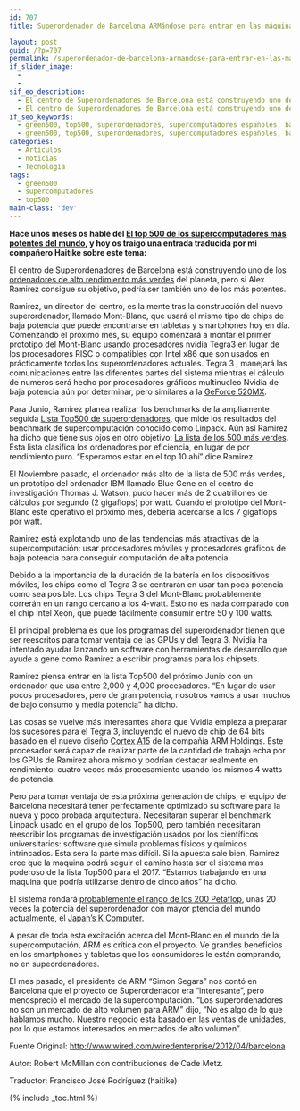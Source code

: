 ```yaml
---
id: 707
title: Superordenador de Barcelona ARMándose para entrar en las máquinas más rápidas del mundo

layout: post
guid: /?p=707
permalink: /superordenador-de-barcelona-armandose-para-entrar-en-las-maquinas-mas-rapidas-del-mundo/
if_slider_image:
  - 
  - 
sif_eo_description:
  - El centro de Superordenadores de Barcelona está construyendo uno de los ordenadores de alto rendimiento más verdes del planeta, pero si Alex Ramirez consigue su objetivo, podría ser también uno de los más potentes.
  - El centro de Superordenadores de Barcelona está construyendo uno de los ordenadores de alto rendimiento más verdes del planeta, pero si Alex Ramirez consigue su objetivo, podría ser también uno de los más potentes.
if_seo_keywords:
  - green500, top500, superordenadores, supercomputadores españoles, barcelona
  - green500, top500, superordenadores, supercomputadores españoles, barcelona
categories:
  - Artículos
  - noticias
  - Tecnología
tags:
  - green500
  - supercomputadores
  - top500
main-class: 'dev'
---
```

**Hace unos meses os hablé del [El top 500 de los supercomputadores más potentes del mundo][1], y hoy os traigo una entrada traducida por mi compañero Haitike sobre este tema:**

El centro de Superordenadores de Barcelona está construyendo uno de los <a href="http://www.wired.com/wiredenterprise/2011/11/spain-builds-supercomputer-with-cellphone-chips/" target="_blank">ordenadores de alto rendimiento más verdes</a> del planeta, pero si Alex Ramirez consigue su objetivo, podría ser también uno de los más potentes.

Ramirez, un director del centro, es la mente tras la construcción del nuevo superordenador, llamado Mont-Blanc, que usará el mismo tipo de chips de baja potencia que puede encontrarse en tabletas y smartphones hoy en día. Comenzando el próximo mes, su equipo comenzará a montar el primer prototipo del Mont-Blanc usando procesadores nvidia Tegra3 en lugar de los procesadores RISC o compatibles con Intel x86 que son usados en prácticamente todos los superordenadores actuales. Tegra 3 , manejará las comunicaciones entre las diferentes partes del sistema mientras el cálculo de numeros será hecho por procesadores gráficos multinucleo Nvidia de baja potencia aún por determinar, pero similares a la <a href="http://www.geforce.com/hardware/notebook-gpus/geforce-gt-520mx" target="_blank">GeForce 520MX</a>.

  
<!--ad-->

Para Junio, Ramirez planea realizar los benchmarks de la ampliamente seguida <a href="http://top500.org/" target="_blank">Lista Top500 de superordenadores</a>, que mide los resultados del benchmark de supercomputación conocido como Linpack. Aún así Ramirez ha dicho que tiene sus ojos en otro objetivo: <a href="http://www.green500.org/" target="_blank">La lista de los 500 más verdes</a>. Esta lista clasifica los ordenadores por eficiencia, en lugar de por rendimiento puro. &#8220;Esperamos estar en el top 10 ahí&#8221; dice Ramirez.

El Noviembre pasado, el ordenador más alto de la lista de 500 más verdes, un prototipo del ordenador IBM llamado Blue Gene en el centro de investigación Thomas J. Watson, pudo hacer más de 2 cuatrillones de cálculos por segundo (2 gigaflops) por watt. Cuando el prototipo del Mont-Blanc este operativo el próximo mes, debería acercarse a los 7 gigaflops por watt.

Ramirez está explotando uno de las tendencias más atractivas de la supercomputación: usar procesadores móviles y procesadores gráficos de baja potencia para conseguir computación de alta potencia.

Debido a la importancia de la duración de la batería en los dispositivos móviles, los chips como el Tegra 3 se centraran en usar tan poca potencia como sea posible. Los chips Tegra 3 del Mont-Blanc probablemente correrán en un rango cercano a los 4-watt. Esto no es nada comparado con el chip Intel Xeon, que puede fácilmente consumir entre 50 y 100 watts.

El principal problema es que los programas del superordenador tienen que ser reescritos para tomar ventaja de las GPUs y del Tegra 3. Nvidia ha intentado ayudar lanzando un software con herramientas de desarrollo que ayude a gene como Ramirez a escribir programas para los chipsets.

Ramirez piensa entrar en la lista Top500 del próximo Junio con un ordenador que usa entre 2,000 y 4,000 procesadores. &#8220;En lugar de usar pocos procesadores, pero de gran potencia, nosotros vamos a usar muchos de bajo consumo y media potencia&#8221; ha dicho.

Las cosas se vuelve más interesantes ahora que Vvidia empieza a preparar los sucesores para el Tegra 3, incluyendo el nuevo de chip de 64 bits basado en el nuevo diseño <a href="http://www.wired.com/cloudline/2011/10/meet-arms-cortex-a15-the-future-of-the-ipad-and-possibly-the-macbook-air/" target="_blank">Cortex A15</a> de la compañía ARM Holdings. Este procesador será capaz de realizar parte de la cantidad de trabajo echa por los GPUs de Ramirez ahora mismo y podrían destacar realmente en rendimiento: cuatro veces más procesamiento usando los mismos 4 watts de potencia.

Pero para tomar ventaja de esta próxima generación de chips, el equipo de Barcelona necesitará tener perfectamente optimizado su software para la nueva y poco probada arquitectura. Necesitaran superar el benchmark Linpack usado en el grupo de los Top500, pero también necesitaran reescribir los programas de investigación usados por los científicos universitarios: software que simula problemas físicos y químicos intrincados. Esta sera la parte mas difícil. Si la apuesta sale bien, Ramirez cree que la maquina podrá seguir el camino hasta ser el sistema mas poderoso de la lista Top500 para el 2017. &#8220;Estamos trabajando en una maquina que podría utilizarse dentro de cinco años&#8221; ha dicho.

<div>
  <p>
    El sistema rondará <a href="http://www.eesi-project.eu/media/BarcelonaConference/Day2/13-Mont-Blanc_Overview.pdf" target="_blank">probablemente el rango de los 200 Petaflop</a>, unas 20 veces la potencia del superordenador con mayor ptencia del mundo actualmente, el <a href="http://www.wired.com/wiredenterprise/2011/11/japanese_megamachine/" target="_blank">Japan’s K Computer.</a>
  </p>
  
  <p>
    A pesar de toda esta excitación acerca del Mont-Blanc en el mundo de la supercomputación, ARM es crítica con el proyecto. Ve grandes beneficios en los smartphones y tabletas que los consumidores le están comprando, no en supeordenadores.
  </p>
  
  <p>
    El mes pasado, el presidente de ARM &#8220;Simon Segars&#8221; nos contó en Barcelona que el proyecto de Superordenador era &#8220;interesante&#8221;, pero menospreció el mercado de la supercomputación. &#8220;Los superordenadores no son un mercado de alto volumen para ARM&#8221; dijo, &#8220;No es algo de lo que hablamos mucho. Nuestro negocio está basado en las ventas de unidades, por lo que estamos interesados en mercados de alto volumen&#8221;.
  </p>
  
  <p>
    Fuente Original: <a href="http://www.wired.com/wiredenterprise/2012/04/barcelona" target="_blank">http://www.wired.<wbr>com/wiredenterprise/2012/04/</wbr><wbr>barcelona</wbr></a>
  </p>
  
  <p>
    Autor: Robert McMillan con contribuciones de Cade Metz.
  </p>
</div>

<div>
</div>

<div>
  Traductor: Francisco José Rodríguez (haitike)
</div>



 [1]: /el-top-500-de-los-supercomputadores-mas/

{% include _toc.html %}
